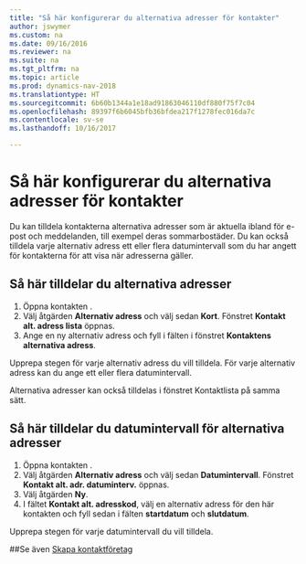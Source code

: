 ```yaml
---
title: "Så här konfigurerar du alternativa adresser för kontakter"
author: jswymer
ms.custom: na
ms.date: 09/16/2016
ms.reviewer: na
ms.suite: na
ms.tgt_pltfrm: na
ms.topic: article
ms.prod: dynamics-nav-2018
ms.translationtype: HT
ms.sourcegitcommit: 6b60b1344a1e18ad91863046110df880f75f7c04
ms.openlocfilehash: 89397f6b6045bfb36bfdea217f1278fec016da7c
ms.contentlocale: sv-se
ms.lasthandoff: 10/16/2017

---
```

# <a name="how-to-set-up-alternative-addresses-for-contacts"></a>Så här konfigurerar du alternativa adresser för kontakter
Du kan tilldela kontakterna alternativa adresser som är aktuella ibland för e-post och meddelanden, till exempel deras sommarbostäder. Du kan också tilldela varje alternativ adress ett eller flera datumintervall som du har angett för kontakterna för att visa när adresserna gäller.

## <a name="to-assign-an-alternative-address"></a>Så här tilldelar du alternativa adresser
1. Öppna kontakten .
2. Välj åtgärden **Alternativ adress** och välj sedan **Kort**. Fönstret **Kontakt alt. adress lista** öppnas.
3. Ange en ny alternativ adress och fyll i fälten i fönstret **Kontaktens alternativa adress**.

Upprepa stegen för varje alternativ adress du vill tilldela. För varje alternativ adress kan du ange ett eller flera datumintervall.

Alternativa adresser kan också tilldelas i fönstret Kontaktlista på samma sätt.

## <a name="to-assign-an-alternative-address-date-range"></a>Så här tilldelar du datumintervall för alternativa adresser
1. Öppna kontakten .
2. Välj åtgärden **Alternativ adress** och välj sedan **Datumintervall**. Fönstret **Kontakt alt. adr. datuminterv.** öppnas.
3. Välj åtgärden **Ny**.
4. I fältet **Kontakt alt. adresskod**, välj en alternativ adress för den här kontakten och fyll sedan i fälten **startdatum** och **slutdatum**.

Upprepa stegen för varje datumintervall du vill tilldela.

##<a name="see-also"></a>Se även
[Skapa kontaktföretag](marketing-create-contact-companies.md)


